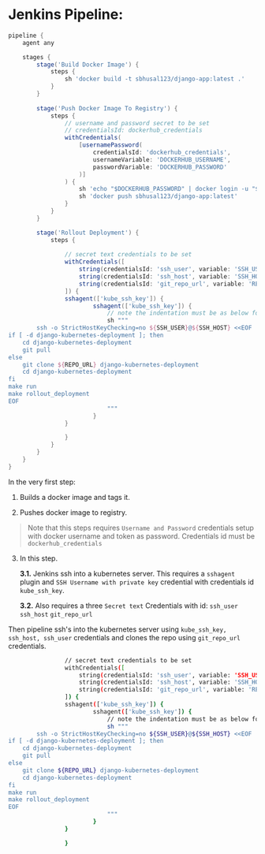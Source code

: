 # Jenkins Pipeline:

```groovy
pipeline {
    agent any

    stages {
        stage('Build Docker Image') {
            steps {
                sh 'docker build -t sbhusal123/django-app:latest .'
            }
        }
        
        stage('Push Docker Image To Registry') {
            steps {
                // username and password secret to be set
                // credentialsId: dockerhub_credentials
                withCredentials(
                    [usernamePassword(
                        credentialsId: 'dockerhub_credentials', 
                        usernameVariable: 'DOCKERHUB_USERNAME', 
                        passwordVariable: 'DOCKERHUB_PASSWORD'
                    )]
                ) {
                    sh 'echo "$DOCKERHUB_PASSWORD" | docker login -u "$DOCKERHUB_USERNAME" --password-stdin'
                    sh 'docker push sbhusal123/django-app:latest'
                }
            }
        }

        stage('Rollout Deployment') {
            steps {
                
                // secret text credentials to be set
                withCredentials([
                    string(credentialsId: 'ssh_user', variable: 'SSH_USER'),
                    string(credentialsId: 'ssh_host', variable: 'SSH_HOST'),
                    string(credentialsId: 'git_repo_url', variable: 'REPO_URL')
                ]) {
                sshagent(['kube_ssh_key']) {
                        sshagent(['kube_ssh_key']) {
                            // note the indentation must be as below for EOF delimiter
                            sh """
        ssh -o StrictHostKeyChecking=no ${SSH_USER}@${SSH_HOST} <<EOF
if [ -d django-kubernetes-deployment ]; then
    cd django-kubernetes-deployment
    git pull
else
    git clone ${REPO_URL} django-kubernetes-deployment
    cd django-kubernetes-deployment
fi
make run
make rollout_deployment
EOF
                            """
                        }
                }

                }
            }
        }
    }
}

```

In the very first step:

1. Builds a docker image and tags it.

2. Pushes docker image to registry.

> Note that this steps requires ``Username and Password`` credentials setup with docker username and token as password. Credentials id must be ``dockerhub_credentials``

3. In this step.

    **3.1.** Jenkins ssh into a kubernetes server. This requires a ``sshagent`` plugin and ``SSH Username with private key`` credential with credentials id ``kube_ssh_key``.


    **3.2.** Also requires a three ``Secret text`` Credentials with id: ``ssh_user`` ``ssh_host`` ``git_repo_url``

Then pipeline ssh's into the kubernetes server using ``kube_ssh_key, ssh_host, ssh_user`` credentials and clones the repo using ``git_repo_url`` credentials.


```bash
                // secret text credentials to be set
                withCredentials([
                    string(credentialsId: 'ssh_user', variable: 'SSH_USER'),
                    string(credentialsId: 'ssh_host', variable: 'SSH_HOST'),
                    string(credentialsId: 'git_repo_url', variable: 'REPO_URL')
                ]) {
                sshagent(['kube_ssh_key']) {
                        sshagent(['kube_ssh_key']) {
                            // note the indentation must be as below for EOF delimiter
                            sh """
        ssh -o StrictHostKeyChecking=no ${SSH_USER}@${SSH_HOST} <<EOF
if [ -d django-kubernetes-deployment ]; then
    cd django-kubernetes-deployment
    git pull
else
    git clone ${REPO_URL} django-kubernetes-deployment
    cd django-kubernetes-deployment
fi
make run
make rollout_deployment
EOF
                            """
                        }
                }

                }
```